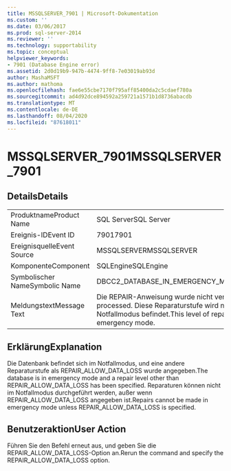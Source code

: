 ```yaml
---
title: MSSQLSERVER_7901 | Microsoft-Dokumentation
ms.custom: ''
ms.date: 03/06/2017
ms.prod: sql-server-2014
ms.reviewer: ''
ms.technology: supportability
ms.topic: conceptual
helpviewer_keywords:
- 7901 (Database Engine error)
ms.assetid: 2d0d19b9-947b-4474-9ff8-7e03019ab93d
author: MashaMSFT
ms.author: mathoma
ms.openlocfilehash: fae6e55cbe7170f795aff85400da2c5cdaef780a
ms.sourcegitcommit: ad4d92dce894592a259721a1571b1d8736abacdb
ms.translationtype: MT
ms.contentlocale: de-DE
ms.lasthandoff: 08/04/2020
ms.locfileid: "87618011"
---
```

# <a name="mssqlserver_7901"></a><span data-ttu-id="d41d0-102">MSSQLSERVER_7901</span><span class="sxs-lookup"><span data-stu-id="d41d0-102">MSSQLSERVER_7901</span></span>
    
## <a name="details"></a><span data-ttu-id="d41d0-103">Details</span><span class="sxs-lookup"><span data-stu-id="d41d0-103">Details</span></span>  
  
|||  
|-|-|  
|<span data-ttu-id="d41d0-104">Produktname</span><span class="sxs-lookup"><span data-stu-id="d41d0-104">Product Name</span></span>|<span data-ttu-id="d41d0-105">SQL Server</span><span class="sxs-lookup"><span data-stu-id="d41d0-105">SQL Server</span></span>|  
|<span data-ttu-id="d41d0-106">Ereignis-ID</span><span class="sxs-lookup"><span data-stu-id="d41d0-106">Event ID</span></span>|<span data-ttu-id="d41d0-107">7901</span><span class="sxs-lookup"><span data-stu-id="d41d0-107">7901</span></span>|  
|<span data-ttu-id="d41d0-108">Ereignisquelle</span><span class="sxs-lookup"><span data-stu-id="d41d0-108">Event Source</span></span>|<span data-ttu-id="d41d0-109">MSSQLSERVER</span><span class="sxs-lookup"><span data-stu-id="d41d0-109">MSSQLSERVER</span></span>|  
|<span data-ttu-id="d41d0-110">Komponente</span><span class="sxs-lookup"><span data-stu-id="d41d0-110">Component</span></span>|<span data-ttu-id="d41d0-111">SQLEngine</span><span class="sxs-lookup"><span data-stu-id="d41d0-111">SQLEngine</span></span>|  
|<span data-ttu-id="d41d0-112">Symbolischer Name</span><span class="sxs-lookup"><span data-stu-id="d41d0-112">Symbolic Name</span></span>|<span data-ttu-id="d41d0-113">DBCC2_DATABASE_IN_EMERGENCY_MODE</span><span class="sxs-lookup"><span data-stu-id="d41d0-113">DBCC2_DATABASE_IN_EMERGENCY_MODE</span></span>|  
|<span data-ttu-id="d41d0-114">Meldungstext</span><span class="sxs-lookup"><span data-stu-id="d41d0-114">Message Text</span></span>|<span data-ttu-id="d41d0-115">Die REPAIR-Anweisung wurde nicht verarbeitet.</span><span class="sxs-lookup"><span data-stu-id="d41d0-115">The repair statement was not processed.</span></span> <span data-ttu-id="d41d0-116">Diese Reparaturstufe wird nicht unterstützt, wenn sich die Datenbank im Notfallmodus befindet.</span><span class="sxs-lookup"><span data-stu-id="d41d0-116">This level of repair is not supported when the database is in emergency mode.</span></span>|  
  
## <a name="explanation"></a><span data-ttu-id="d41d0-117">Erklärung</span><span class="sxs-lookup"><span data-stu-id="d41d0-117">Explanation</span></span>  
 <span data-ttu-id="d41d0-118">Die Datenbank befindet sich im Notfallmodus, und eine andere Reparaturstufe als REPAIR_ALLOW_DATA_LOSS wurde angegeben.</span><span class="sxs-lookup"><span data-stu-id="d41d0-118">The database is in emergency mode and a repair level other than REPAIR_ALLOW_DATA_LOSS has been specified.</span></span> <span data-ttu-id="d41d0-119">Reparaturen können nicht im Notfallmodus durchgeführt werden, außer wenn REPAIR_ALLOW_DATA_LOSS angegeben ist.</span><span class="sxs-lookup"><span data-stu-id="d41d0-119">Repairs cannot be made in emergency mode unless REPAIR_ALLOW_DATA_LOSS is specified.</span></span>  
  
## <a name="user-action"></a><span data-ttu-id="d41d0-120">Benutzeraktion</span><span class="sxs-lookup"><span data-stu-id="d41d0-120">User Action</span></span>  
 <span data-ttu-id="d41d0-121">Führen Sie den Befehl erneut aus, und geben Sie die REPAIR_ALLOW_DATA_LOSS-Option an.</span><span class="sxs-lookup"><span data-stu-id="d41d0-121">Rerun the command and specify the REPAIR_ALLOW_DATA_LOSS option.</span></span>  
  
  
